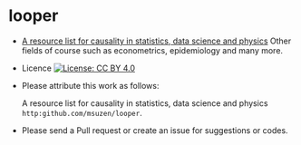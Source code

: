 # looper

* [A resource list for causality in statistics, data science and physics](looper.md)
  Other  fields of course such as econometrics, epidemiology and many more.

* Licence
[![License: CC BY 4.0](https://i.creativecommons.org/l/by/4.0/88x31.png)](https://creativecommons.org/licenses/by/4.0/)

* Please attribute this work as follows:

  A resource list for causality in statistics, data science and physics
  `http:github.com/msuzen/looper`. 

* Please send a Pull request or create an issue for suggestions or codes. 
